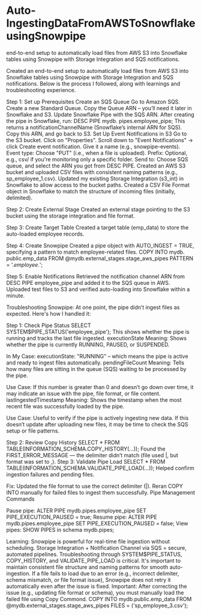 # Auto-IngestingDataFromAWSToSnowflakeusingSnowpipe
end-to-end setup to automatically load files from AWS S3 into Snowflake tables using Snowpipe with Storage Integration and SQS notifications.

Created an end-to-end setup to automatically load files from AWS S3 into Snowflake tables using Snowpipe with Storage Integration and SQS notifications.
Below is the process I followed, along with learnings and troubleshooting experience.

Step 1: Set up Prerequisites
Create an SQS Queue
Go to Amazon SQS.
Create a new Standard Queue.
Copy the Queue ARN – you’ll need it later in Snowflake and S3.
Update Snowflake Pipe with the SQS ARN.
After creating the pipe in Snowflake, run:
DESC PIPE mydb. pipes.employee_pipe;
This returns a notificationChannelName (Snowflake’s internal ARN for SQS).
 Copy this ARN, and go back to S3.
 Set Up Event Notifications in S3
Go to the S3 bucket.
Click on "Properties".
Scroll down to "Event Notifications" → click Create event notification.
Give it a name (e.g., snowpipe-events).
Event type: Choose "PUT" (i.e., when a file is uploaded).
Prefix: Optional, e.g., csv/ if you're monitoring only a specific folder.
Send to: Choose SQS queue, and select the ARN you got from DESC PIPE.
Created an AWS S3 bucket and uploaded CSV files with consistent naming patterns (e.g., sp_employee_1.csv).
Updated my existing Storage Integration (s3_int) in Snowflake to allow access to the bucket paths.
Created a CSV File Format object in Snowflake to match the structure of incoming files (initially, delimited).

Step 2: Create External Stage
Created an external stage pointing to the S3 bucket using the storage integration and file format.

Step 3: Create Target Table
Created a target table (emp_data) to store the auto-loaded employee records.

Step 4: Create Snowpipe
Created a pipe object with AUTO_INGEST = TRUE, specifying a pattern to match employee-related files.
COPY INTO mydb. public.emp_data
FROM @mydb.external_stages.stage_aws_pipes
PATTERN = '.*employee.*';

Step 5: Enable Notifications
Retrieved the notification channel ARN from DESC PIPE employee_pipe and added it to the SQS queue in AWS.
Uploaded test files to S3 and verified auto-loading into Snowflake within a minute.

Troubleshooting Snowpipe:
At one point, the pipe didn’t ingest files as expected. Here's how I handled it:

Step 1: Check Pipe Status
SELECT SYSTEM$PIPE_STATUS('employee_pipe');
This shows whether the pipe is running and tracks the last file ingested.
executionState
Meaning: Shows whether the pipe is currently RUNNING, PAUSED, or SUSPENDED.

In My Case:
 executionState: "RUNNING" – which means the pipe is active and ready to ingest files automatically.
pendingFileCount
Meaning: Tells how many files are sitting in the queue (SQS) waiting to be processed by the pipe.

Use Case:
 If this number is greater than 0 and doesn’t go down over time, it may indicate an issue with the pipe, file format, or file content.
lastIngestedTimestamp
Meaning: Shows the timestamp when the most recent file was successfully loaded by the pipe.

Use Case:
 Useful to verify if the pipe is actively ingesting new data. If this doesn’t update after uploading new files, it may be time to check the SQS setup or file patterns.

Step 2: Review Copy History
SELECT * FROM TABLE(INFORMATION_SCHEMA.COPY_HISTORY(...));
Found the FIRST_ERROR_MESSAGE — the delimiter didn’t match (file used |, but format was set to ,).
Step 3: Validate Pipe Load
SELECT * FROM TABLE(INFORMATION_SCHEMA.VALIDATE_PIPE_LOAD(...));
Helped confirm ingestion failures and pending files.

Fix:
Updated the file format to use the correct delimiter (|).
Reran COPY INTO manually for failed files to ingest them successfully.
Pipe Management Commands

Pause pipe:
 ALTER PIPE mydb.pipes.employee_pipe SET PIPE_EXECUTION_PAUSED = true;
Resume pipe:
 ALTER PIPE mydb.pipes.employee_pipe SET PIPE_EXECUTION_PAUSED = false;
View pipes:
 SHOW PIPES in schema mydb.pipes;

Learning:
Snowpipe is powerful for real-time file ingestion without scheduling.
Storage Integration + Notification Channel via SQS = secure, automated pipelines.
Troubleshooting through SYSTEM$PIPE_STATUS, COPY_HISTORY, and VALIDATE_PIPE_LOAD is critical.
It's important to maintain consistent file structure and naming patterns for smooth auto-ingestion.
If a file fails to load due to an error (e.g., incorrect delimiter, schema mismatch, or file format issue), Snowpipe does not retry it automatically even after the issue is fixed.
Important: After correcting the issue (e.g., updating file format or schema), you must manually load the failed file using Copy Commond. 
COPY INTO mydb.public.emp_data
FROM @mydb.external_stages.stage_aws_pipes
FILES = ('sp_employee_3.csv');
